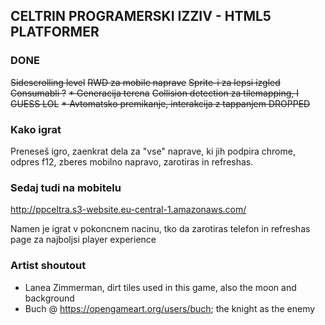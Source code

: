 ## CELTRIN PROGRAMERSKI IZZIV - HTML5 PLATFORMER
### DONE
~~Sidescrolling level~~
~~RWD za mobile naprave~~
~~Sprite-i za lepsi izgled~~
~~Consumabli ?~~
~~* Generacija terena~~
~~Collision detection za tilemapping, I GUESS LOL~~
~~* Avtomatsko premikanje, interakcija z tappanjem DROPPED~~
   
### Kako igrat

Preneseš igro, zaenkrat dela za "vse" naprave, ki jih podpira chrome, odpres f12, zberes mobilno napravo, zarotiras in refreshas.

### Sedaj tudi na mobitelu

http://ppceltra.s3-website.eu-central-1.amazonaws.com/

Namen je igrat v pokoncnem nacinu, tko da zarotiras telefon in refreshas page za najboljsi player experience

### Artist shoutout

 * Lanea Zimmerman, dirt tiles used in this game, also the moon and background
 * Buch @ https://opengameart.org/users/buch; the knight as the enemy

